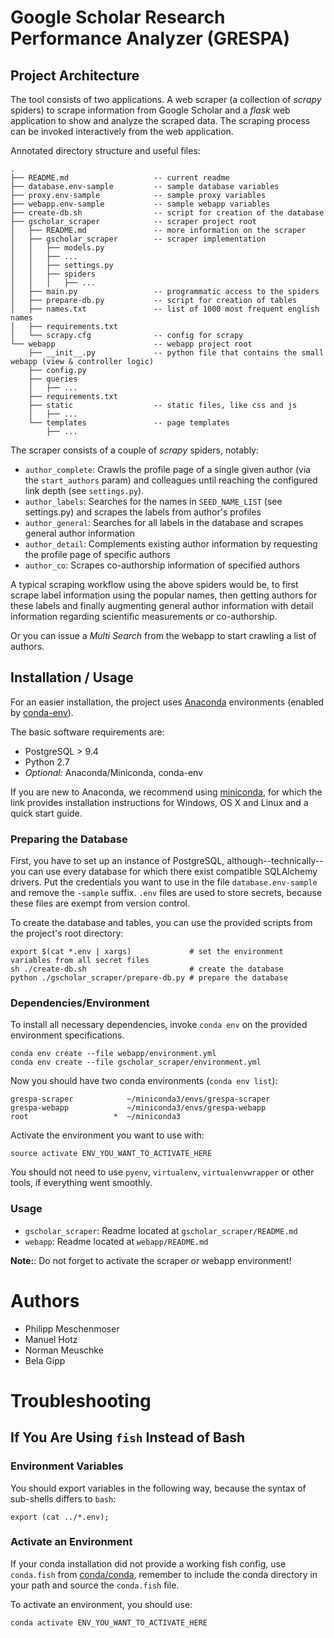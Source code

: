 # Google Scholar Research Performance Analyzer (GRESPA)

## Project Architecture

The tool consists of two applications. A web scraper (a collection of *scrapy* spiders) to scrape information
 from Google Scholar and a *flask* web application to show and analyze the scraped data. The scraping process can be invoked
 interactively from the web application.

Annotated directory structure and useful files:
```
.
├── README.md                   -- current readme
├── database.env-sample         -- sample database variables
├── proxy.env-sample            -- sample proxy variables
├── webapp.env-sample           -- sample webapp variables
├── create-db.sh                -- script for creation of the database
├── gscholar_scraper            -- scraper project root
│   ├── README.md               -- more information on the scraper
│   ├── gscholar_scraper        -- scraper implementation
│   │   ├── models.py
│   │   ├── ...
│   │   ├── settings.py
│   │   ├── spiders
│   │   │   ├── ...
│   ├── main.py                 -- programmatic access to the spiders
│   ├── prepare-db.py           -- script for creation of tables
│   ├── names.txt               -- list of 1000 most frequent english names
│   ├── requirements.txt
│   └── scrapy.cfg              -- config for scrapy
└── webapp                      -- webapp project root
    ├── __init__.py             -- python file that contains the small webapp (view & controller logic)
    ├── config.py
    ├── queries
    │   ├── ...
    ├── requirements.txt
    ├── static                  -- static files, like css and js
    │   ├── ...
    └── templates               -- page templates
        ├── ...
```

The scraper consists of a couple of *scrapy* spiders, notably:

- `author_complete`: Crawls the profile page of a single given author (via the `start_authors` param) and colleagues until reaching the configured link depth (see `settings.py`).
- `author_labels`: Searches for the names in `SEED_NAME_LIST` (see settings.py) and scrapes the labels from author's
   profiles
- `author_general`: Searches for all labels in the database and scrapes general author information
- `author_detail`: Complements existing author information by requesting the profile page of specific authors
- `author_co`: Scrapes co-authorship information of specified authors

A typical scraping workflow using the above spiders would be, to first scrape label information using the popular names,
then getting authors for these labels and finally augmenting general author information with detail information regarding
scientific measurements or co-authorship.

Or you can issue a *Multi Search* from the webapp to start crawling a list of authors.

## Installation / Usage

For an easier installation, the project uses [Anaconda](https://docs.continuum.io/anaconda/index) environments (enabled by [conda-env](https://github.com/conda/conda-env)).

The basic software requirements are:

- PostgreSQL > 9.4
- Python 2.7
- *Optional:* Anaconda/Miniconda, conda-env

If you are new to Anaconda, we recommend using [miniconda](http://conda.pydata.org/miniconda.html), for which the link provides installation instructions for Windows, OS X and Linux and a quick start guide.

### Preparing the Database

First, you have to set up an instance of PostgreSQL, although--technically--you can use every database for which there exist compatible SQLAlchemy drivers. Put the credentials you want to use in the file `database.env-sample` and remove the `-sample` suffix. `.env` files are used to store secrets, because these files are exempt from version control.

To create the database and tables, you can use the provided scripts from the project's root directory:

```
export $(cat *.env | xargs)             # set the environment variables from all secret files
sh ./create-db.sh                       # create the database
python ./gscholar_scraper/prepare-db.py # prepare the database
```

### Dependencies/Environment

To install all necessary dependencies, invoke `conda env` on the provided environment specifications.

```
conda env create --file webapp/environment.yml
conda env create --file gscholar_scraper/environment.yml
```

Now you should have two conda environments (`conda env list`):
```
grespa-scraper            ~/miniconda3/envs/grespa-scraper
grespa-webapp             ~/miniconda3/envs/grespa-webapp
root                   *  ~/miniconda3
```

Activate the environment you want to use with:
```
source activate ENV_YOU_WANT_TO_ACTIVATE_HERE
```

You should not need to use `pyenv`, `virtualenv`, `virtualenvwrapper` or other tools, if everything went smoothly.


### Usage

- `gscholar_scraper`: Readme located at `gscholar_scraper/README.md`
- `webapp`: Readme located at `webapp/README.md`

**Note:**: Do not forget to activate the scraper or webapp environment!


# Authors

- Philipp Meschenmoser
- Manuel Hotz
- Norman Meuschke
- Bela Gipp


# Troubleshooting


## If You Are Using `fish` Instead of Bash

### Environment Variables
You should export variables in the following way, because the syntax of sub-shells differs to `bash`:
```
export (cat ../*.env);
```

### Activate an Environment

If your conda installation did not provide a working fish config, use `conda.fish` from [conda/conda](https://github.com/conda/conda/blob/645e39dfc3cee1db73de294faaa7f33ca1c981cf/shell/conda.fish), remember to include the conda directory in your path and source the `conda.fish` file.

To activate an environment, you should use:
```
conda activate ENV_YOU_WANT_TO_ACTIVATE_HERE
```

